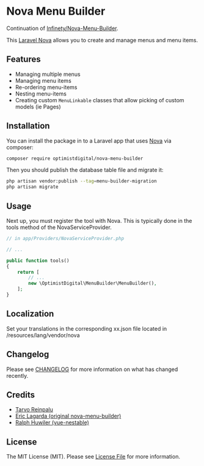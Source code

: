 # Nova Menu Builder

Continuation of [Infinety/Nova-Menu-Builder](https://github.com/InfinetyEs/Nova-Menu-Builder).

This [Laravel Nova](https://github.com/InfinetyEs/Nova-Menu-Builder) allows you to create and manage menus and menu items.

## Features

- Managing multiple menus
- Managing menu items
- Re-ordering menu-items
- Nesting menu-items
- Creating custom `MenuLinkable` classes that allow picking of custom models (ie Pages)

## Installation

You can install the package in to a Laravel app that uses [Nova](https://nova.laravel.com) via composer:

```bash
composer require optimistdigital/nova-menu-builder
```

Then you should publish the database table file and migrate it:

```bash
php artisan vendor:publish --tag=menu-builder-migration
php artisan migrate
```

## Usage

Next up, you must register the tool with Nova. This is typically done in the tools method of the NovaServiceProvider.

```php
// in app/Providers/NovaServiceProvider.php

// ...

public function tools()
{
    return [
        // ...
        new \OptimistDigital\MenuBuilder\MenuBuilder(),
    ];
}
```

## Localization

Set your translations in the corresponding xx.json file located in /resources/lang/vendor/nova

## Changelog

Please see [CHANGELOG](CHANGELOG.md) for more information on what has changed recently.

## Credits

- [Tarvo Reinpalu](https://github.com/Tarpsvo)
- [Eric Lagarda (original nova-menu-builder)](https://github.com/Krato)
- [Ralph Huwiler (vue-nestable)](https://github.com/rhwilr/vue-nestable)

## License

The MIT License (MIT). Please see [License File](LICENSE.md) for more information.
